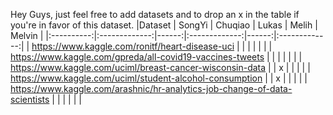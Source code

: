 Hey Guys, just feel free to add datasets and to drop an x in the table if you're in favor of this dataset.
|Dataset |      SongYi     |  Chuqiao | Lukas     |  Melih | Melvin     |
|:----------:|:-------------:|------:|:-------------:|------:|:-------------:|
| https://www.kaggle.com/ronitf/heart-disease-uci |   |  |   |   |   |
| https://www.kaggle.com/gpreda/all-covid19-vaccines-tweets |   |  |   |   |   |
| https://www.kaggle.com/uciml/breast-cancer-wisconsin-data |   | x |   |   |   |
| https://www.kaggle.com/uciml/student-alcohol-consumption |  | x |   |   |   |
| https://www.kaggle.com/arashnic/hr-analytics-job-change-of-data-scientists |  |  |   |   |   |

